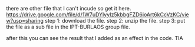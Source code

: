 there are other file that I can't incude so get it here. https://drive.google.com/file/d/1W7uDYIyyIz5kbbgFZD6ioArt6kCcVzKC/view?usp=sharing
step 1: download the file.
step 2: unzip the file.
step 3: put the file as a sub file in the IPT-BURLAOS group file.

after this you can see the result that I added as an effect in the code. TIA

